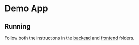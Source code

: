 # Demo App

## Running

Follow both the instructions in the [backend](backend)
and [frontend](frontend) folders.